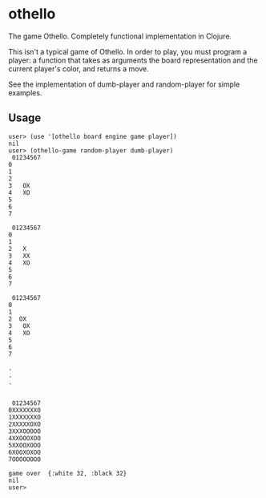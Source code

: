 # othello

The game Othello.  Completely functional implementation in Clojure.

This isn't a typical game of Othello.  In order to play, you must program a player: a function that takes as arguments the board representation and the current player's color, and returns a move.

See the implementation of dumb-player and random-player for simple examples.

## Usage
``` 
user> (use '[othello board engine game player])
nil
user> (othello-game random-player dumb-player)
 01234567
0        
1        
2        
3   OX   
4   XO   
5        
6        
7        

 01234567
0        
1        
2   X    
3   XX   
4   XO   
5        
6        
7        

 01234567
0        
1        
2  OX    
3   OX   
4   XO   
5        
6        
7        

.
.
.


 01234567
0XXXXXXXO
1XXXXXXXO
2XXXXXOXO
3XXXOOOOO
4XXOOOXOO
5XXOOXOOO
6XOOXOXOO
7OOOOOOOO

game over  {:white 32, :black 32}
nil
user> 
```